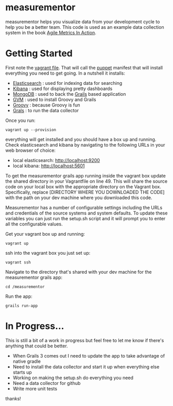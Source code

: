 # measurementor
measurementor helps you visualize data from your development cycle to help you be a better team.  This code is
used as an example data collection system in the book [Agile Metrics In Action](http://manning.com/davis2/).

# Getting Started
First note the [vagrant file](https://www.vagrantup.com/).  That will call the [puppet](http://puppetlabs.com/) manifest
that will install everything you need to get going.  In a nutshell it installs:
- [Elasticsearch](http://www.elasticsearch.org/) : used for indexing data for searching
- [Kibana](http://www.elasticsearch.org/guide/en/kibana/current/) : used for displaying pretty dashboards
- [MongoDB](http://www.mongodb.org/) : used to back the [Grails](https://grails.org/) based application
- [GVM](http://gvmtool.net/) : used to install Groovy and Grails
- [Groovy](http://groovy.codehaus.org/) : because Groovy is fun
- [Grals](https://grails.org/) : to run the data collector

Once you run:

    vagrant up --provision

everything will get installed and you should have a box up and running.  Check elasticsearch and kibana
by navigating to the following URLs in your web browser of choice:

- local elasticsearch: [http://localhost:9200](http://localhost:9200)
- local kibana: [http://localhost:5601](http://localhost:5601)

To get the measurementor grails app running inside the vagrant box update the shared directory in your Vagrantfile on line 49.
This will share the source code on your local box with the appropriate directory on the Vagrant box.  Specifically, replace
[DIRECTORY WHERE YOU DOWNLOADED THE CODE] with the path on your dev machine where you downloaded this code.

Measurementor has a number of configurable settings including the URLs and credentials of the source systems and system defaults.
To update these variables you can just run the setup.sh script and it will prompt you to enter all the configurable values.


Get your vagrant box up and running:

    vagrant up

ssh into the vagrant box you just set up:

    vagrant ssh

Navigate to the directory that's shared with your dev machine for the measurementor grails app:

    cd /measurementor

Run the app:

    grails run-app

# In Progress...
This is still a bit of a work in progress but feel free to let me know if there's anything that could be better.
- When Grails 3 comes out I need to update the app to take advantage of native gradle
- Need to install the data collector and start it up when everything else starts up
- Working on making the setup.sh do everything you need
- Need a data collector for github
- Write more unit tests

thanks!

